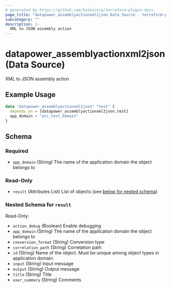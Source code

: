 ```yaml
---
# generated by https://github.com/hashicorp/terraform-plugin-docs
page_title: "datapower_assemblyactionxml2json Data Source - terraform-provider-datapower"
subcategory: ""
description: |-
  XML to JSON assembly action
---
```


# datapower_assemblyactionxml2json (Data Source)

XML to JSON assembly action

## Example Usage

```terraform
data "datapower_assemblyactionxml2json" "test" {
  depends_on = [datapower_assemblyactionxml2json.test]
  app_domain = "acc_test_domain"
}
```

<!-- schema generated by tfplugindocs -->
## Schema

### Required

- `app_domain` (String) The name of the application domain the object belongs to

### Read-Only

- `result` (Attributes List) List of objects (see [below for nested schema](#nestedatt--result))

<a id="nestedatt--result"></a>
### Nested Schema for `result`

Read-Only:

- `action_debug` (Boolean) Enable debugging
- `app_domain` (String) The name of the application domain the object belongs to
- `conversion_format` (String) Conversion type
- `correlation_path` (String) Correlation path
- `id` (String) Name of the object. Must be unique among object types in application domain.
- `input` (String) Input message
- `output` (String) Output message
- `title` (String) Title
- `user_summary` (String) Comments
